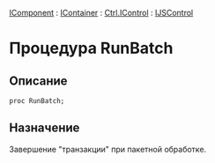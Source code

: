 ﻿---
Link: .Ctrl.IJSControl.@RunBatch
---

[IComponent](topic:Com.Custom.ComClasses.IComponent.Default) :
[IContainer](topic:Com.Custom.ComClasses.IContainer.Default) :
[Ctrl.IControl](topic:Com.Custom.ComClasses.Ctrl.IControl.Default) :
[IJSControl](Default)

# Процедура RunBatch

## Описание

    proc RunBatch;

## Назначение

Завершение "транзакции" при пакетной обработке.